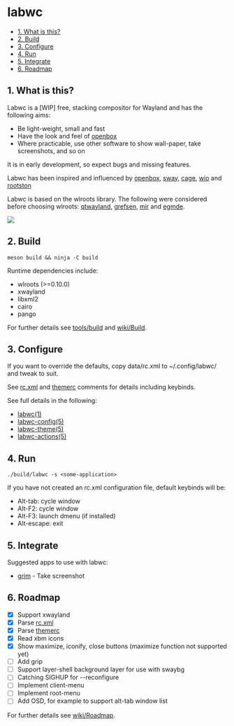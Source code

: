 # labwc

- [1. What is this?](#1-what-is-this)
- [2. Build](#2-build)
- [3. Configure](#3-configure)
- [4. Run](#4-run)
- [5. Integrate](#5-integrate)
- [6. Roadmap](#6-roadmap)

## 1. What is this?

Labwc is a [WIP] free, stacking compositor for Wayland and has the following aims:

- Be light-weight, small and fast
- Have the look and feel of [openbox](https://github.com/danakj/openbox)
- Where practicable, use other software to show wall-paper, take screenshots,
  and so on

It is in early development, so expect bugs and missing features.

Labwc has been inspired and influenced by [openbox](https://github.com/danakj/openbox), [sway](https://github.com/swaywm/sway), [cage](https://www.hjdskes.nl/blog/cage-01/), [wio](https://wio-project.org/) and [rootston](https://github.com/swaywm/rootston)

Labwc is based on the wlroots library. The following were considered before choosing wlroots: [qtwayland](https://github.com/qt/qtwayland), [grefsen](https://github.com/ec1oud/grefsen), [mir](https://mir-server.io) and [egmde](https://github.com/AlanGriffiths/egmde).

![](https://raw.githubusercontent.com/wiki/johanmalm/labwc/images/scrot1.png)

## 2. Build

    meson build && ninja -C build

Runtime dependencies include:

- wlroots (>=0.10.0)
- xwayland
- libxml2
- cairo
- pango

For further details see [tools/build](tools/build) and [wiki/Build](https://github.com/johanmalm/labwc/wiki/Build).

## 3. Configure

If you want to override the defaults, copy data/rc.xml to ~/.config/labwc/ and tweak to suit.

See [rc.xml](data/rc.xml) and [themerc](data/themes/labwc-default/openbox-3/themerc) comments for details including keybinds.

See full details in the following:

- [labwc(1)](docs/labwc.1.md)
- [labwc-config(5)](docs/labwc-config.5.md)
- [labwc-theme(5)](docs/labwc-theme.5.md)
- [labwc-actions(5)](docs/labwc-actions.5.md)

## 4. Run

    ./build/labwc -s <some-application>

If you have not created an rc.xml configuration file, default keybinds will be:

- Alt-tab: cycle window
- Alt-F2: cycle window
- Alt-F3: launch dmenu (if installed)
- Alt-escape: exit

## 5. Integrate

Suggested apps to use with labwc:

- [grim](https://github.com/emersion/grim) - Take screenshot

## 6. Roadmap

- [x] Support xwayland
- [x] Parse [rc.xml](data/rc.xml)
- [x] Parse [themerc](data/themes/labwc-default/openbox-3/themerc)
- [x] Read xbm icons
- [x] Show maximize, iconify, close buttons (maximize function not supported yet)
- [ ] Add grip
- [ ] Support layer-shell background layer for use with swaybg
- [ ] Catching SIGHUP for --reconfigure
- [ ] Implement client-menu
- [ ] Implement root-menu
- [ ] Add OSD, for example to support alt-tab window list

For further details see [wiki/Roadmap](https://github.com/johanmalm/labwc/wiki/Roadmap).

